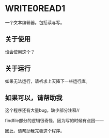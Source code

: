 # WRITE0READ1

一个文本编辑器，包括读与写。



## 关于使用

谁会使用这个？

## 关于运行

如果无法运行，请祈求上天降下一些运行库。

## 如果可以，请帮助我

这个程序还有大量bug，缺少部分注释//

findfile部分的逻辑很奇怪，因为写的时候有点困——

因此，请帮助我完善这个程序。
